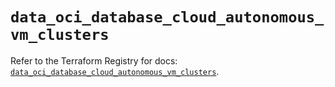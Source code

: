 # `data_oci_database_cloud_autonomous_vm_clusters`

Refer to the Terraform Registry for docs: [`data_oci_database_cloud_autonomous_vm_clusters`](https://registry.terraform.io/providers/oracle/oci/6.18.0/docs/data-sources/database_cloud_autonomous_vm_clusters).
